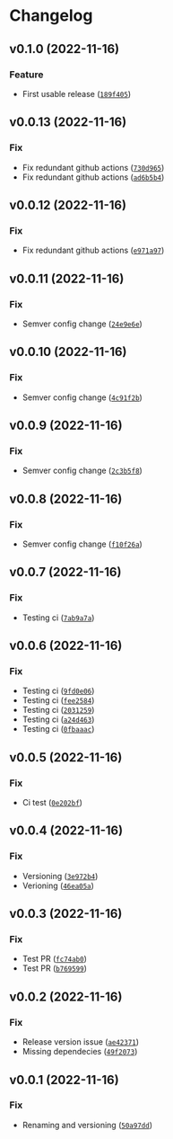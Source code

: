 # Changelog

<!--next-version-placeholder-->

## v0.1.0 (2022-11-16)
### Feature
* First usable release ([`189f405`](https://github.com/la0bing/melpoi/commit/189f40599088d01a7be6d823c23602e5b2ecf81c))

## v0.0.13 (2022-11-16)
### Fix
* Fix redundant github actions ([`730d965`](https://github.com/la0bing/melpoi/commit/730d96515c0ac490a3972666b54f5b1d8ca0c476))
* Fix redundant github actions ([`ad6b5b4`](https://github.com/la0bing/melpoi/commit/ad6b5b4bc224969c167d873cfc7efdd155e144a2))

## v0.0.12 (2022-11-16)
### Fix
* Fix redundant github actions ([`e971a97`](https://github.com/la0bing/melpoi/commit/e971a97438d82079399f266b68fb20128c655925))

## v0.0.11 (2022-11-16)
### Fix
* Semver config change ([`24e9e6e`](https://github.com/la0bing/melpoi/commit/24e9e6e9d3c2959c4ad0f6119a28cf8946797874))

## v0.0.10 (2022-11-16)
### Fix
* Semver config change ([`4c91f2b`](https://github.com/la0bing/melpoi/commit/4c91f2b86c7c83cbd7956b1f619ba749e37be7aa))

## v0.0.9 (2022-11-16)
### Fix
* Semver config change ([`2c3b5f8`](https://github.com/la0bing/melpoi/commit/2c3b5f8001d11f762b799dbdc7bb9237c0461c76))

## v0.0.8 (2022-11-16)
### Fix
* Semver config change ([`f10f26a`](https://github.com/la0bing/melpoi/commit/f10f26afd99eb148530b4fff8786896813d6669b))

## v0.0.7 (2022-11-16)
### Fix
* Testing ci ([`7ab9a7a`](https://github.com/la0bing/melpoi/commit/7ab9a7ab207b7fcd738174c4a052a73f72c34ec0))

## v0.0.6 (2022-11-16)
### Fix
* Testing ci ([`9fd0e06`](https://github.com/la0bing/melpoi/commit/9fd0e062f282b67546f68ca5084097e3f901b248))
* Testing ci ([`fee2584`](https://github.com/la0bing/melpoi/commit/fee258420d28a8bb2f2df0acfdad9ffe35f7eee3))
* Testing ci ([`2031259`](https://github.com/la0bing/melpoi/commit/20312590865f2c16cf47ddf65eaad20d8b8ec0fd))
* Testing ci ([`a24d463`](https://github.com/la0bing/melpoi/commit/a24d46315af21b2ffb3d42abc96471b3c460fe65))
* Testing ci ([`0fbaaac`](https://github.com/la0bing/melpoi/commit/0fbaaac8a82b3da4a81175fe7c18806ed876c63b))

## v0.0.5 (2022-11-16)
### Fix
* Ci test ([`0e202bf`](https://github.com/la0bing/melpoi/commit/0e202bf55e274605c193b55e5bf8cc225cf682c7))

## v0.0.4 (2022-11-16)
### Fix
* Versioning ([`3e972b4`](https://github.com/la0bing/melpoi/commit/3e972b464dda807247a0b1eb827fc59a1f6c99dc))
* Verioning ([`46ea05a`](https://github.com/la0bing/melpoi/commit/46ea05a59804afa98f2c8e289661f80200337c71))

## v0.0.3 (2022-11-16)
### Fix
* Test PR ([`fc74ab0`](https://github.com/la0bing/melpoi/commit/fc74ab0b86a2afd104bf1f3b5999bd1519a98cee))
* Test PR ([`b769599`](https://github.com/la0bing/melpoi/commit/b769599f32df5c6c392600d12892e111850063da))

## v0.0.2 (2022-11-16)
### Fix
* Release version issue ([`ae42371`](https://github.com/la0bing/melpoi/commit/ae42371f6b0473b77d9a0b2e198bff45996a7797))
* Missing dependecies ([`49f2073`](https://github.com/la0bing/melpoi/commit/49f2073479aaf49db9a3d13510cbf95d07181aa1))

## v0.0.1 (2022-11-16)
### Fix
* Renaming and versioning ([`50a97dd`](https://github.com/la0bing/melpy/commit/50a97dd83f62d393c568ccd9151c004b5d57b70e))
